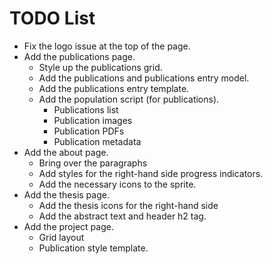 # TODO List

* Fix the logo issue at the top of the page.
* Add the publications page.
    * Style up the publications grid.
    * Add the publications and publications entry model.
    * Add the publications entry template.
    * Add the population script (for publications).
        * Publications list
        * Publication images
        * Publication PDFs
        * Publication metadata
* Add the about page.
    * Bring over the paragraphs
    * Add styles for the right-hand side progress indicators.
    * Add the necessary icons to the sprite.
* Add the thesis page.
    * Add the thesis icons for the right-hand side
    * Add the abstract text and header h2 tag.
* Add the project page.
    * Grid layout
    * Publication style template.